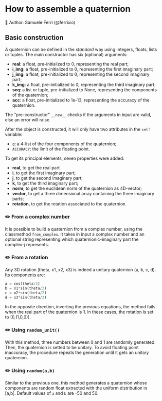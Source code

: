# How to assemble a quaternion

🐉 Author: Samuele Ferri (@ferrixio)

## Basic construction

A quaternion can be defined in the _standard_ way using integers, floats, lists or tuples. The main constructor has six (optional) arguments:

+ **real**: a float, pre-initialized to 0, representing the real part;
+ **i_img**: a float, pre-initialized to 0, representing the first imaginary part;
+ **j_img**: a float, pre-initialized to 0, representing the second imaginary part;
+ **k_img**: a float, pre-initialized to 0, representing the third imaginary part;
+ **seq**: a list or tuple, pre-initialized to None, representing the components of the quaternion;
+ **acc**: a float, pre-initialized to 1e-13, representing the accuracy of the quaternion.

The "pre-constructor" `__new__` checks if the arguments in input are valid, else an error will raise.

After the object is constructed, it will only have two attributes in the `self` variable:

- `q`: a 4-list of the four components of the quaternion;
- `ACCURACY`: the limit of the floating point.

To get its principal elements, seven properties were added:

+ **real**, to get the real part
+ **i**, to get the first imaginary part;
+ **j**, to get the second imaginary part;
+ **k**, to get the third imaginary part;
+ **norm**, to get the euclidean norm of the quaternion as 4D-vector;
+ **vector**, to get a three dimensional array containing the three imaginary parts;
+ **rotation**, to get the rotation associated to the quaternion.

### :pencil2: From a complex number

It is possible to build a quaternion from a complex number, using the classmethod `from_complex`. It takes in input a complex number and an optional string representing which quaternionic-imaginary part the complex-j represents.

### :pencil2: From a rotation

Any 3D rotation (theta, x1, x2, x3) is indeed a unitary quaternion (a, b, c, d). Its components are:

```py
a = cos(theta/2)
b = x1*sin(theta/2)
c = x2*sin(theta/2)
d = x3*sin(theta/2)
```

In the opposite direction, inverting the previous equations, the method fails when the real part of the quaternion is 1. In these cases, the rotation is set to (0,(1,0,0)).

### :pencil2: Using `random_unit()`

With this method, three numbers between 0 and 1 are randomly generated. Then, the quaternion is setted to be unitary.
To avoid floating point inaccuracy, the procedure repeats the generation until it gets an unitary quaternion. 

### :pencil2: Using `random(a,b)`

Similar to the previous one, this method generates a quaternion whose components are random float extracted with the uniform distribution in [a,b]. Default values of `a` and `b` are -50 and 50. 

